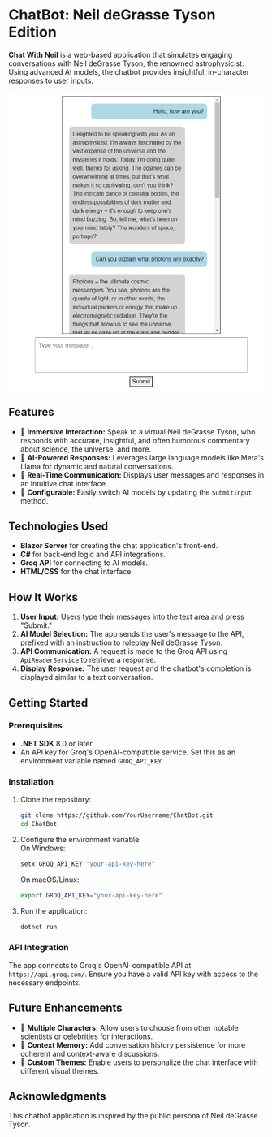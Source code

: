 # ChatBot: Neil deGrasse Tyson Edition

**Chat With Neil** is a web-based application that simulates engaging conversations with Neil deGrasse Tyson, the renowned astrophysicist. Using advanced AI models, the chatbot provides insightful, in-character responses to user inputs.

![ChatBot Screenshot](https://raw.githubusercontent.com/Smileybob72801/ChatBot/refs/heads/master/Screenshot.png)

## Features

- 🌌 **Immersive Interaction:** Speak to a virtual Neil deGrasse Tyson, who responds with accurate, insightful, and often humorous commentary about science, the universe, and more.
- 🧠 **AI-Powered Responses:** Leverages large language models like Meta's Llama for dynamic and natural conversations.
- 🚀 **Real-Time Communication:** Displays user messages and responses in an intuitive chat interface.
- 🔧 **Configurable:** Easily switch AI models by updating the `SubmitInput` method.

## Technologies Used

- **Blazor Server** for creating the chat application's front-end.
- **C#** for back-end logic and API integrations.
- **Groq API** for connecting to AI models.
- **HTML/CSS** for the chat interface.

## How It Works

1. **User Input:** Users type their messages into the text area and press "Submit."
2. **AI Model Selection:** The app sends the user's message to the API, prefixed with an instruction to roleplay Neil deGrasse Tyson.
3. **API Communication:** A request is made to the Groq API using `ApiReaderService` to retrieve a response.
4. **Display Response:** The user request and the chatbot's completion is displayed similar to a text conversation.

## Getting Started

### Prerequisites

- **.NET SDK** 8.0 or later.
- An API key for Groq's OpenAI-compatible service. Set this as an environment variable named `GROQ_API_KEY`.

### Installation

1. Clone the repository:  
   ```bash
   git clone https://github.com/YourUsername/ChatBot.git
   cd ChatBot
   ```

2. Configure the environment variable:  
   On Windows:  
   ```cmd
   setx GROQ_API_KEY "your-api-key-here"
   ```

   On macOS/Linux:  
   ```bash
   export GROQ_API_KEY="your-api-key-here"
   ```

3. Run the application:  
   ```bash
   dotnet run
   ```

### API Integration

The app connects to Groq's OpenAI-compatible API at `https://api.groq.com/`. Ensure you have a valid API key with access to the necessary endpoints.

## Future Enhancements

- 🤝 **Multiple Characters:** Allow users to choose from other notable scientists or celebrities for interactions.
- 📖 **Context Memory:** Add conversation history persistence for more coherent and context-aware discussions.
- 🎨 **Custom Themes:** Enable users to personalize the chat interface with different visual themes.

## Acknowledgments

This chatbot application is inspired by the public persona of Neil deGrasse Tyson.
